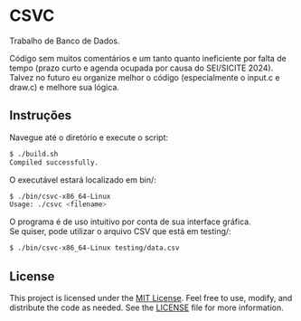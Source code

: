 # CSVC

Trabalho de Banco de Dados.  

Código sem muitos comentários e um tanto quanto ineficiente por falta de tempo (prazo curto e agenda ocupada por causa do SEI/SICITE 2024).  
Talvez no futuro eu organize melhor o código (especialmente o input.c e draw.c) e melhore sua lógica.

## Instruções

Navegue até o diretório e execute o script:

```bash
$ ./build.sh
Compiled successfully.
```

O executável estará localizado em bin/:

```bash
$ ./bin/csvc-x86_64-Linux
Usage: ./csvc <filename>
```

O programa é de uso intuitivo por conta de sua interface gráfica.  
Se quiser, pode utilizar o arquivo CSV que está em testing/:

```bash
$ ./bin/csvc-x86_64-Linux testing/data.csv
```

## License

This project is licensed under the [MIT License](https://opensource.org/licenses/MIT). Feel free to use, modify, and distribute the code as needed. See the [LICENSE](LICENSE) file for more information.
